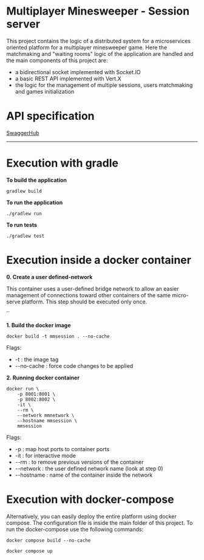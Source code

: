 # Multiplayer Minesweeper - Session server

This project contains the logic of a distributed system for a microservices oriented platform for a multiplayer minesweeper game.
Here the matchmaking and "waiting rooms" logic of the application are handled and the main components of this project are:
- a bidirectional socket implemented with Socket.IO
- a basic REST API implemented with Vert.X
- the logic for the management of multiple sessions, users matchmaking and games initialization

# API specification

[SwaggerHub](https://app.swaggerhub.com/apis-docs/fmuratori/multiplayer-minesweeper-session-service/1.0.0)

---

# Execution with gradle

**To build the application**

`
gradlew build
`

**To run the application**

`
./gradlew run
`

**To run tests**

`
./gradlew test
`

# Execution inside a docker container

**0. Create a user defined-network**

This container uses a user-defined bridge network to allow an easier management of connections toward other containers of the same micro-serve platform.
This step should be executed only once.

``

**1. Build the docker image**

`
docker build -t mmsession . --no-cache
`

Flags:
- -t            : the image tag
- --no-cache    : force code changes to be applied

**2. Running docker container**

````  
docker run \
    -p 8001:8001 \
    -p 8002:8002 \
    -it \
    --rm \
    --network mmnetwork \
    --hostname mmsession \
    mmsession
````

Flags:
- -p           : map host ports to container ports
- -it          : for interactive mode
- --rm         : to remove previous versions of the container
- --network    : the user defined network name (look at step 0)
- --hostname   : name of the container inside the network

# Execution with docker-compose

Alternatively, you can easily deploy the entire platform using docker compose. The configuration file is inside the main folder of this project.
To run the docker-compose use the following commands:

`docker compose build --no-cache`

`docker compose up`